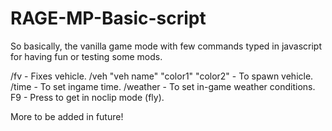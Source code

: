 # RAGE-MP-Basic-script
So basically, the vanilla game mode with few commands typed in javascript for having fun or testing some mods.

/fv - Fixes vehicle. 
/veh "veh name" "color1" "color2" - To spawn vehicle. 
/time - To set ingame time. 
/weather - To set in-game weather conditions. 
F9 - Press to get in noclip mode (fly).

More to be added in future!
